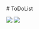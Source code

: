 #   T o D o L i s t 

<img src="https://github.com/user-attachments/assets/dce19bbe-eef2-4c98-ba3b-4fb285060987">
<img src="https://github.com/user-attachments/assets/0c29aaae-a124-453a-b2cc-2bde268157fd">

